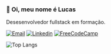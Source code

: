 ### 👋 Oi, meu nome é Lucas

Desesenvolvedor fullstack em formação.

[![Email](https://img.shields.io/badge/-Email-red?style=for-the-badge&logo=gmail&logoColor=white)](mailto:lucasmarcelo.dev@gmail.com)
[![Linkedin](https://img.shields.io/badge/LinkedIn-0077B5?style=for-the-badge&logo=linkedin&logoColor=white)](https://www.linkedin.com/in/lucasmarcelosampaio/)
[![FreeCodeCamp](https://img.shields.io/badge/freecodecamp-27273D?style=for-the-badge&logo=freecodecamp&logoColor=white)](https://www.freecodecamp.org/portuguese/LucasMarcelo)

![Top Langs](https://github-readme-stats.vercel.app/api/top-langs/?username=luscasmarcelo)
